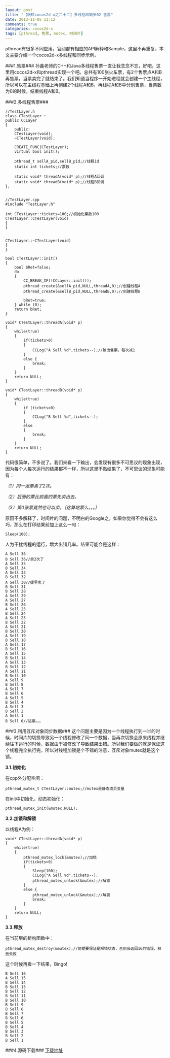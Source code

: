 ```yaml
---
layout: post
title: "【玩转cocos2d-x之二十二】多线程和同步02-售票"
date: 2013-11-05 11:12
comments: true
categories: cocos2d-x
tags: [pthread, 售票, mutex, 时间片]
---
```


pthread有很多不同应用，官网都有相应的API解释和Sample，这里不再重复，本文主要介绍一个cocos2d-x多线程和同步示例。

###1.售票###
孙鑫老师的C++和Java多线程售票一直让我念念不忘，好吧，这里用cocos2d-x和pthread实现一个吧。总共有100张火车票，有2个售票点A和B再售票，当票卖完了就结束了。我们知道当程序一开始进程就会创建一个主线程，所以可以在主线程基础上再创建2个线程A和B，再线程A和B中分别售票，当票数为0的时候，结束线程A和B。

<!-- more -->

###2.多线程售票###

	//TestLayer.h  
	class CTestLayer :  
    public CCLayer  
	{  
		public:  
    	CTestLayer(void);  
    	~CTestLayer(void);  
  
    	CREATE_FUNC(CTestLayer);  
    	virtual bool init();  
  
    	pthread_t sellA_pid,sellB_pid;//线程id  
    	static int tickets;//票数  
  
    	static void* threadA(void* p);//线程A回调  
    	static void* threadB(void* p);//线程B回调  
	};  
  
  
	//TestLayer.cpp  
	#include "TestLayer.h"  
  
	int CTestLayer::tickets=100;//初始化票数100  
	CTestLayer::CTestLayer(void)  
	{  
	}  
  
  
	CTestLayer::~CTestLayer(void)  
	{  
	}  
  
	bool CTestLayer::init()  
	{  
    	bool bRet=false;  
    	do   
    	{  
        	CC_BREAK_IF(!CCLayer::init());  
        	pthread_create(&sellA_pid,NULL,threadA,0);//创建线程A  
        	pthread_create(&sellB_pid,NULL,threadB,0);//创建线程B  
  
        	bRet=true;  
    	} while (0);  
    	return bRet;  
	}  
  
	void* CTestLayer::threadA(void* p)  
	{  
    	while(true)  
    	{  
        	if(tickets>0)  
        	{  
            	CCLog("A Sell %d",tickets--);//输出售票，每次减1  
        	}  
        	else {  
        	    break;  
        	}  
    	}  
    	return NULL;  
	}  
  
	void* CTestLayer::threadB(void* p)  
	{  
    	while(true)  
    	{  
        	if (tickets>0)  
        	{  
            	CCLog("B Sell %d",tickets--);  
        	}  
        	else   
        	{  
            	break;  
        	}  
    	}  
    	return NULL;  
	}  
代码很简单，不多说了。我们来看一下输出，会发现有很多不可思议的现象出现，因为每个人每次运行的结果都不一样，所以这里不贴结果了，不可思议的现象可能有：

*（1）同一张票卖了2次。*

*（2）后面的票比前面的票先卖出去。*

*（3）第0张票竟然也可以卖。（这算站票么。。。）*

原因不多解释了，时间片的问题，不明白的Google之。如果你觉得不会有这么巧，那么在打印结果前加上这么一句：

	Sleep(100);  
人为干扰线程的运行，增大出错几率。结果可能会是这样：

    A Sell 36  
    B Sell 36//卖2次了  
    A Sell 35  
    B Sell 34  
    A Sell 33  
    B Sell 32  
    A Sell 30//提早卖了  
    B Sell 31  
    B Sell 28  
    A Sell 29  
    A Sell 27  
    B Sell 26  
    A Sell 25  
    B Sell 24  
    A Sell 23  
    B Sell 22  
    A Sell 21  
    B Sell 20  
    A Sell 19  
    B Sell 18  
    A Sell 17  
    B Sell 16  
    A Sell 15  
    B Sell 14  
    A Sell 13  
    B Sell 12  
    A Sell 11  
    B Sell 10  
    A Sell 9  
    B Sell 8  
    A Sell 7  
    B Sell 6  
    A Sell 5  
    B Sell 4  
    A Sell 3  
    B Sell 2  
    A Sell 1  
    B Sell 0//站票。。。  

###3.利用互斥对象同步数据###
这个问题主要是因为一个线程执行到一半的时候，时间片的切换导致另一个线程修改了同一个数据，当再次切换会原来线程并继续往下运行的时候，数据由于被修改了导致结果出错。所以我们要做的就是保证这个线程完全执行完，所以对线程加锁是个不错的注意，互斥对象mutex就是这个锁。

**3.1.初始化**

在cpp外分配空间：

	pthread_mutex_t CTestLayer::mutex;//mutex是静态成员变量  
在init中初始化，动态初始化：

	pthread_mutex_init(&mutex,NULL);  

**3.2.加锁和解锁**

以线程A为例：

	void* CTestLayer::threadA(void* p)  
	{  
    	while(true)  
    	{  
        	pthread_mutex_lock(&mutex);//加锁  
        	if(tickets>0)  
        	{  
            	Sleep(100);  
            	CCLog("A Sell %d",tickets--);  
            	pthread_mutex_unlock(&mutex);//解锁  
        	}  
        	else {  
            	pthread_mutex_unlock(&mutex);//解锁  
            	break;  
        	}  
    	}  
    	return NULL;  
	}  

**3.3.释放**

在当前层的析构函数中：

	pthread_mutex_destroy(&mutex);//前提要保证是解锁状态，否则会返回16的错误，释放失败  
这个时候再看一下结果，Bingo!

    B Sell 16  
    A Sell 15  
    B Sell 14  
    B Sell 13  
    B Sell 12  
    B Sell 11  
    B Sell 10  
    B Sell 9  
    B Sell 8  
    B Sell 7  
    B Sell 6  
    B Sell 5  
    B Sell 4  
    B Sell 3  
    B Sell 2  
    B Sell 1  

###4.源码下载###
[下载地址](http://download.csdn.net/detail/jackyvincefu/6503759)